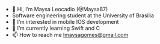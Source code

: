 - 👋 Hi, I’m Maysa Leocadio (@Maysa87)
- Software engineering student at the University of Brasilia 
- 👀 I’m interested in mobile IOS development
- 🌱 I’m currently learning Swift and C
- 📫 How to reach me lmaysagomes@gmail.com

<!---
Maysa87/Maysa87 is a ✨ special ✨ repository because its `README.md` (this file) appears on your GitHub profile.
You can click the Preview link to take a look at your changes.
--->
